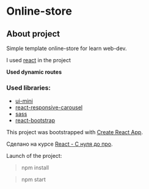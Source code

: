 # Online-store

## About project

Simple template online-store for learn web-dev.

 I used [react](https://github.com/facebook/react) in the project
 
 **Used dynamic routes**
  
### Used libraries:
 - [ui-mini](https://github.com/uimini/uimini) 
 - [react-responsive-carousel](https://github.com/leandrowd/react-responsive-carousel)
 - [sass](https://github.com/sass/sass)
 - [react-bootstrap](https://github.com/twbs/bootstrap) 



This project was bootstrapped with [Create React App](https://github.com/facebook/create-react-app).

Сделано на курсе [React - С нуля до про](https://tocode.ru/courses/react-s-nulya-do-pro/).

Launch of the project:

> npm install

> npm start
